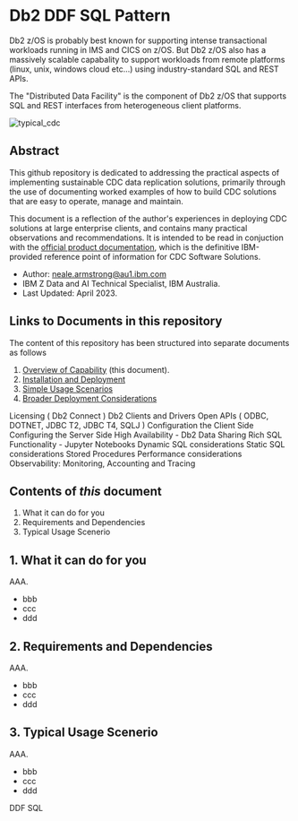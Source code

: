 # Db2 DDF SQL Pattern 

Db2 z/OS is probably best known for supporting intense transactional workloads running in IMS and CICS on z/OS. 
But Db2 z/OS also has a massively scalable capabality to support workloads from remote platforms (linux, unix, windows cloud etc...) using industry-standard SQL and REST APIs.

The "Distributed Data Facility" is the component of Db2 z/OS that supports SQL and REST interfaces from heterogeneous client platforms.

![typical_cdc](./images/typical_cdc.JPG)




## Abstract
This github repository is dedicated to addressing the practical aspects of implementing sustainable CDC data replication solutions, primarily 
through the use of documenting worked examples of how to build CDC solutions that are easy to operate, manage and maintain.

This document is a reflection of the author's experiences in deploying CDC solutions at large enterprise clients, and contains 
many practical observations and recommendations. 
It is intended to be read in conjuction with 
the [official product documentation](https://www.ibm.com/docs/en/idr/11.4.0?topic=change-data-capture-cdc-replication), 
which is the definitive IBM-provided reference point of information for CDC Software Solutions.

* Author: neale.armstrong@au1.ibm.com
* IBM Z Data and AI Technical Specialist, IBM Australia.
* Last Updated: April 2023.


## Links to Documents in this repository
The content of this repository has been structured into separate documents as follows

1. [Overview of Capability](https://github.com/zeditor01/cdc_examples/blob/main/create_scale_sustain_cdc_systems.md) (this document).
2. [Installation and Deployment](https://github.com/zeditor01/cdc_examples/blob/main/documents/deploy_remotecdccapture_db2zos.md)
3. [Simple Usage Scenarios](https://github.com/zeditor01/cdc_examples/blob/main/documents/deploy_admintools.md)
4. [Broader Deployment Considerations](https://github.com/zeditor01/cdc_examples/blob/main/documents/deploy_chcclp_zos.md)

Licensing ( Db2 Connect )
Db2 Clients and Drivers
Open APIs ( ODBC, DOTNET, JDBC T2, JDBC T4, SQLJ ) 
Configuration the Client Side 
Configuring the Server Side
High Availability - Db2 Data Sharing
Rich SQL Functionality - Jupyter Notebooks
Dynamic SQL considerations
Static SQL considerations
Stored Procedures
Performance considerations
Observability: Monitoring, Accounting and Tracing 



## Contents of *this* document

1. What it can do for you
2. Requirements and Dependencies
3. Typical Usage Scenerio 



## 1. What it can do for you
AAA. 
* bbb
* ccc
* ddd 


## 2. Requirements and Dependencies
AAA. 
* bbb
* ccc
* ddd


## 3. Typical Usage Scenerio
AAA. 
* bbb
* ccc
* ddd 

DDF SQL






